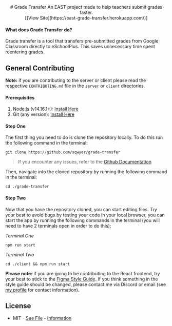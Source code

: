 <div style="text-align:center">
# Grade Transfer
An EAST project made to help teachers submit grades faster.
<br />
[[View Site](https://east-grade-transfer.herokuapp.com/)]
</div>

#### What does Grade Transfer do?
Grade transfer is a tool that transfers pre-submitted grades from Google Classroom directly to eSchoolPlus. This saves unnecessary time spent reentering grades.

## General Contributing
**Note:** if you are contributing to the server or client please read the respective `CONTRIBUTING.md` file in the `server` or `client` directories.

#### Prerequisites
1. Node.js (v14.16.1+): [Install Here](https://nodejs.org/en/)
2. Git (any version): [Install Here](https://git-scm.com/book/en/v2/Getting-Started-Installing-Git)

#### Step One
The first thing you need to do is clone the repository locally. To do this run the following command in the terminal:
```
git clone https://github.com/sqwyer/grade-transfer
```
> If you encounter any issues, refer to the [Github Documentation](https://docs.github.com/en/github/creating-cloning-and-archiving-repositories/cloning-a-repository-from-github/cloning-a-repository)

Then, navigate into the cloned repository by running the following command in the terminal:
```
cd ./grade-transfer
```

#### Step Two
Now that you have the repository cloned, you can start editing files. Try your best to avoid bugs by testing your code in your local browser, you can start the app by running the following commands in the terminal (you will need to have 2 terminals open in order to do this):

*Terminal One*
```
npm run start
```
*Terminal Two*
```
cd ./client && npm run start
```

**Please note:** if you are going to be contributing to the React frontend, try your best to stick to the [Figma Style Guide](https://www.figma.com/file/wQrzua8DkQuiAlVTA7FR9r/Grade-Transfer-React?node-id=0%3A1). If you think something in the style guide should be changed, please contact me via Discord or email (see [my profile](https://github.com/sqwyer) for contact information).

## License
- MIT - [See File](https://github.com/sqwyer/grade-transfer/blob/react/LICENSE.md) - [Information](https://opensource.org/licenses/MIT)